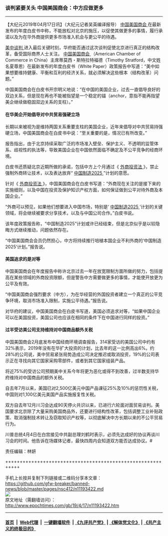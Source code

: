 ### 谈判紧要关头 中国美国商会：中方应做更多
------------------------

<p>
 【大纪元2019年04月17日讯】（大纪元记者吴英编译报导）
 <a href="http://www.epochtimes.com/gb/tag/%E4%B8%AD%E5%9B%BD%E7%BE%8E%E5%9B%BD%E5%95%86%E4%BC%9A.html">
  中国美国商会
 </a>
 在最新发布的年度白皮书中称，不能放松对北京的施压，以促使其做更多的事情，履行承诺以及为在华外商提供更多市场准入机会与更公平的待遇。
</p>
<p>
 <a href="http://www.epochtimes.com/gb/tag/%E7%BE%8E%E4%B8%AD%E8%B0%88%E5%88%A4.html">
  美中谈判
 </a>
 进入最后关键时刻，华府能否通过这次谈判促使北京进行真正的结构改革，备受国际商界人士关注。
 <a href="http://www.epochtimes.com/gb/tag/%E4%B8%AD%E5%9B%BD%E7%BE%8E%E5%9B%BD%E5%95%86%E4%BC%9A.html">
  中国美国商会
 </a>
 （American Chamber of Commerce in China）主席蒂莫西・斯特拉特福德（Timothy Stratford，中文姓名夏尊恩）在最新发布的年度白皮书（White Paper）政策报告中写道：“美中如果想要维持健康、平衡和互利的经济关系，就必须解决这些根本（结构改革）问题。”
</p>
<p>
 中国美国商会在白皮书开宗明义地说：“在中国的美国企业，过去一直倡导良好的双边关系，但是现在再也不能被指望是一个稳定的锚（anchor，意指不能再指望美企继续做稳固双边关系的支柱）。”
</p>
<h4>
 在华美企开始倡导对中共贸易强硬立场
</h4>
<p>
 长期以来被视为是维持两国关系重要支柱的美国企业，近年来倡导对中共贸易持强硬立场，中国美国商会在白皮书中说：“至关重要的是，情况已有所改变。”
</p>
<p>
 报告指出，由于北京持续采取广泛的市场准入壁垒、保护主义、不透明的监管体系、歧视性的执法等，导致美国企业在中国依然面临不确定及不公平竞争的经商环境。
</p>
<p>
 白皮书还质疑北京近期所做的承诺，包括中方上个月通过《
 <a href="http://www.epochtimes.com/gb/tag/%E5%A4%96%E5%95%86%E6%8A%95%E8%B5%84%E6%B3%95.html">
  外商投资法
 </a>
 》，禁止强制外商转让技术，以及表达放弃“
 <a href="http://www.epochtimes.com/gb/tag/%E4%B8%AD%E5%9B%BD%E5%88%B6%E9%80%A02025.html">
  中国制造2025
 </a>
 ”计划的意愿。
</p>
<p>
 针对《
 <a href="http://www.epochtimes.com/gb/tag/%E5%A4%96%E5%95%86%E6%8A%95%E8%B5%84%E6%B3%95.html">
  外商投资法
 </a>
 》，中国美国商会在白皮书写道：“外商现在关注的是接下来的实施细则，以及中国在投资及保护知识产权方面，如何保证做到公平对待外商及本国企业。”
</p>
<p>
 “外商可以预见，如果他们想要进入中国市场，特别是‘
 <a href="http://www.epochtimes.com/gb/tag/%E4%B8%AD%E5%9B%BD%E5%88%B6%E9%80%A02025.html">
  中国制造2025
 </a>
 ’计划的关键领域，将会继续被要求分享技术，以及与中国公司合作。”白皮书说。
</p>
<p>
 该年度政策报告称，“中国制造2025”计划或许已经结束，但是北京似乎是以较隐晦方式继续推动，问题依然存在。
</p>
<p>
 “中国美国商会会员仍然担心，中方将持续推行培植本国企业不利外商的‘中国制造2025’计划。”报告说。
</p>
<h4>
 美国追求的是对等
</h4>
<p>
 中国美国商会在年度报告中称许北京过去一年在放宽限制方面所做的努力，包括提高在某些领域的外商投资限额，但是警告中方需要做更多的事情，才能使开放更为公平及有效。
</p>
<p>
 “中国美国商会强烈要求（中方），为在华经营的外国投资者建立一个真正的公平竞争环境，取消市场准入限制，实施公平待遇。”报告说。
</p>
<p>
 对华府的建议，中国美国商会在白皮书写道，美国必须追求对等，“如果中国企业可以在美国投资，美国公司也应该在相同的条件下在中国进行同样的投资。”
</p>
<h4>
 过半受访美公司支持维持对中国商品额外关税
</h4>
<p>
 中国美国商会2月底发布中国经商环境调查报告，314家受访的美国公司中约有32%表示，2019年没有在华扩大投资的计划，比去年的这一比例高出6%。约28%的公司说，美中贸易紧张局势造成公司决定推迟或取消投资，19%的公司表示正在寻找向其它国家采购零部件，或者到其它国家组装产品。
</p>
<p>
 将近75%的受访公司预期美中关系今年将更为恶化或得不到改善，过半数支持华府维持对中国商品的额外关税。
</p>
<p>
 自去年7月以来，美国已对2,500亿美元中国产品课征25%及10%的惩罚性关税，中国则对1,100亿美元美国产品实施报复性关税。
</p>
<p>
 双方自去年12月川习会达成90天停火共识以来，已进行六轮面对面贸易谈判。美国要求北京除了大量采购美国商品外，还要进行结构性改革，包括调整工业补贴政策、取消强制技术转让及窃取知识产权等，以彻底解决中方长期以来的不公平贸易行为。
</p>
<p>
 川普总统4月4日在白宫接见中共副总理刘鹤时表示，必须先达成好的协议再谈川习会的时间。他告诉在场媒体记者，最快四周内会知道双方能否达成协议。#
</p>
<p>
 责任编辑：林妍
</p>

+++++++++++++++++++++++++++++++++++++++++++++++++++++++++++<br/><br/>
手机上长按并复制下列链接或二维码分享本文章：<br/>
https://github.com/gfw-breaker/banned-news/blob/master/pages/nsc412/n11193422.md <br/>
<a href='https://github.com/gfw-breaker/banned-news/blob/master/pages/nsc412/n11193422.md'><img src='https://github.com/gfw-breaker/banned-news/blob/master/pages/nsc412/n11193422.md.png'/></a> <br/>
原文地址（需翻墙访问）：http://www.epochtimes.com/gb/19/4/17/n11193422.htm


------------------------
#### [首页](https://github.com/gfw-breaker/banned-news/blob/master/README.md) &nbsp;|&nbsp; [Web代理](https://github.com/labour-camp/helloworld) &nbsp;|&nbsp; [一键翻墙软件](https://github.com/gfw-breaker/nogfw/blob/master/README.md) &nbsp;| [《九评共产党》](https://github.com/gfw-breaker/9ping.md/blob/master/README.md#九评之一评共产党是什么) | [《解体党文化》](https://github.com/gfw-breaker/jtdwh.md/blob/master/README.md) | [《共产主义的终极目的》](https://github.com/gfw-breaker/gczydzjmd.md/blob/master/README.md)

